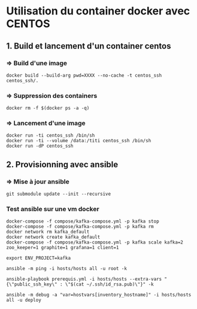 # Utilisation du container docker avec CENTOS

## 1. Build et lancement d'un container centos

### => Build d'une image
```
docker build --build-arg pwd=XXXX --no-cache -t centos_ssh centos_ssh/.
```

### => Suppression des containers
```
docker rm -f $(docker ps -a -q)
```

### => Lancement d'une image
```
docker run -ti centos_ssh /bin/sh
docker run -ti --volume /data:/titi centos_ssh /bin/sh
docker run -dP centos_ssh
```

## 2. Provisionning avec ansible

### => Mise à jour ansible
```
git submodule update --init --recursive
```

### Test ansible sur une vm docker
```
docker-compose -f compose/kafka-compose.yml -p kafka stop
docker-compose -f compose/kafka-compose.yml -p kafka rm
docker network rm kafka_default
docker network create kafka_default
docker-compose -f compose/kafka-compose.yml -p kafka scale kafka=2 zoo_keeper=1 graphite=1 grafana=1 client=1

export ENV_PROJECT=kafka

ansible -m ping -i hosts/hosts all -u root -k

ansible-playbook prerequis.yml -i hosts/hosts --extra-vars "{\"public_ssh_key\" : \"$(cat ~/.ssh/id_rsa.pub)\"}" -k

ansible -m debug -a "var=hostvars[inventory_hostname]" -i hosts/hosts all -u deploy
```

